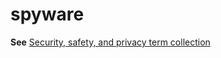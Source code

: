 # spyware

**See** [Security, safety, and privacy term collection](/style-guide/a-z-word-list-term-collections/term-collections/security-safety-privacy-terms)
